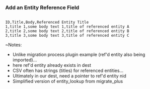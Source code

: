 ### Add an Entity Reference Field

<pre><code data-trim data-noescape>
ID,Title,Body,Referenced Entity Title
1,title 1,some body text 1,title of referenced entity A
2,title 2,some body text 2,title of referenced entity B
3,title 3,some body text 3,title of referenced entity C
</code></pre>

~Notes:

* Unlike migration process plugin example (ref'd entity also being imported)...
* here ref'd entity already exists in dest
* CSV often has strings (titles) for referenced entities...
* Ultimately in our dest, need a pointer to ref'd entity nid
* Simplified version of entity_lookup from migrate_plus
